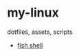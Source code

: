 # my-linux
dotfiles, assets, scripts

 - [fish shell](https://github.com/YukiHime23/my-linux/tree/main/fish)
